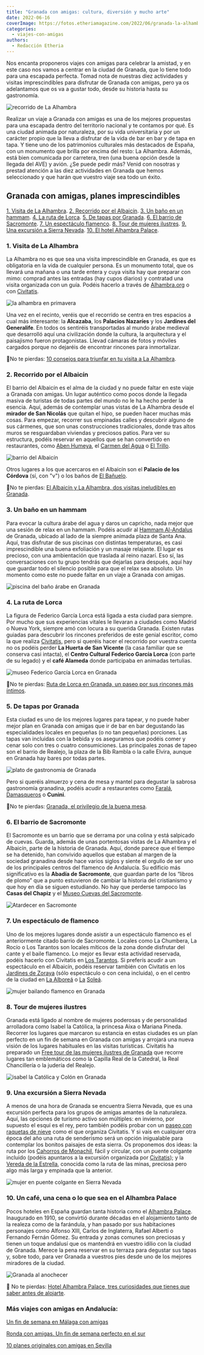 ```yaml
---
title: "Granada con amigas: cultura, diversión y mucho arte"
date: 2022-06-16
coverImage: https://fotos.etheriamagazine.com/2022/06/granada-la-alhambra.jpg
categories: 
  - viajes-con-amigas
authors: 
  - Redacción Etheria
---
```


Nos encanta proponeros viajes con amigas para celebrar la amistad, y en este caso nos 
vamos a centrar en la ciudad de Granada, que lo tiene todo para una escapada perfecta. 
Tomad nota de nuestras diez actividades y visitas imprescindibles para disfrutar de 
Granada con amigas, pero ya os adelantamos que os va a gustar todo, desde su historia 
hasta su gastronomía. 

![recorrido de La Alhambra](https://fotos.etheriamagazine.com/2022/06/granada-palacios-nazaries.jpg "Palacios Nazaríes en La Alhambra. © SG")

Realizar un viaje a Granada con amigas es una de los mejores propuestas para una 
escapada dentro del territorio nacional y te contamos por qué. Es una ciudad animada por 
naturaleza, por su vida universitaria y por un carácter propio que la lleva a disfrutar 
de la vida de bar en bar y de tapa en tapa. Y tiene uno de los patrimonios culturales 
más destacados de España, con un monumento que brilla por encima del resto: La Alhambra. 
Además, está bien comunicada por carretera, tren (una buena opción desde la llegada del 
AVE) y avión. ¿Se puede pedir más? Venid con nosotras y prestad atención a las diez 
actividades en Granada que hemos seleccionado y que harán que vuestro viaje sea todo un 
éxito. 

## Granada con amigas, planes imprescindibles

[1\. Visita de La Alhambra](#La-Alhambra). [2\. Recorrido por el Albaicín](#Albaicín). [3\. 
Un baño en un hammam](#Hammam). [4\. La ruta de Lorca](#Lorca). [5\. De tapas por 
Granada](#Tapas). [6\. El barrio de Sacromonte](#Sacromonte). [7\. Un espectáculo 
flamenco](#Flamenco). [8\. Tour de mujeres ilustres](#Mujeres-ilustres). [9\. Una 
excursión a Sierra Nevada](#Sierra-Nevada). [10\. El hotel Alhambra 
Palace](#Alhambra-Palace). 

### 1\. Visita de La Alhambra

La Alhambra no es que sea una visita imprescindible en Granada, es que es obligatoria en 
la vida de cualquier persona. Es un monumento total, que os llevará una mañana o una 
tarde entera y cuya visita hay que preparar con mimo: comprad antes las entradas (hay 
cupos diarios) y contratad una visita organizada con un guía. Podéis hacerlo a través de [Alhambra.org](https://www.alhambra.org/) 
o con [Civitatis](https://www.civitatis.com/es/granada/visita-guiada-alhambra/?aid=10211). 

![la alhambra en primavera](https://fotos.etheriamagazine.com/2022/06/granada-la-alhambra.jpg "La Alhambra desde los jardines del Generalife. © SG")

Una vez en el recinto, veréis que el recorrido se centra en tres espacios a cual más 
interesante: la **Alcazaba**, los **Palacios Nazaríes** y los **Jardines del 
Generalife**. En todos os sentiréis transportadas al mundo árabe medieval que desarrolló 
aquí una civilización donde la cultura, la arquitectura y el paisajismo fueron 
protagonistas. Llevad cámaras de fotos y móviles cargados porque no dejaréis de 
encontrar rincones para inmortalizar. 

📍No te pierdas: [10 consejos para triunfar en tu visita a La 
Alhambra](https://etheriamagazine.com/2021/10/25/consejos-para-visitar-la-alhambra/). 

### 2\. Recorrido por el Albaicín

El barrio del Albaicín es el alma de la ciudad y no puede faltar en este viaje a Granada 
con amigas. Un lugar auténtico como pocos donde la llegada masiva de turistas de todas 
partes del mundo no le ha hecho perder la esencia. Aquí, además de contemplar unas 
vistas de La Alhambra desde el **mirador de San Nicolás** que quitan el hipo, se pueden 
hacer muchas más cosas. Para empezar, recorrer sus empinadas calles y descubrir alguno 
de sus cármenes, que son unas construcciones tradicionales, donde tras altos muros se 
resguardaban viviendas y preciosos patios. Para ver su estructura, podéis reservar en 
aquellos que se han convertido en restaurantes, como [Aben 
Humeya](https://www.abenhumeya.com), el [Carmen del 
Agua](https://www.restauranteelagua.es/es) o [El 
Trillo](https://www.restaurante-eltrillo.com/). 

![barrio del Albaicín](https://fotos.etheriamagazine.com/2022/06/granada-albaicin-desde-alhambra.jpg "El barrio de el Albaicín desde La Alhambra. © SG")

Otros lugares a los que acercaros en el Albaicín son el **Palacio de los Córdova** (sí, 
con "v") o los baños de [El 
Bañuelo](https://www.alhambra-patronato.es/descubrir/monumentos-andalusies/el-banuelo). 

📍No te pierdas: [El Albaicín y La Alhambra, dos visitas ineludibles en 
Granada](https://etheriamagazine.com/2020/05/29/48-horas-en-el-albayzin-y-la-alhambra/). 

### 3\. Un baño en un hammam

Para evocar la cultura árabe del agua y daros un capricho, nada mejor que una sesión de 
relax en un hammam. Podéis acudir al [Hammam 
Al-Andalus](https://granada.hammamalandalus.com/) de Granada, ubicado al lado de la 
siempre animada plaza de Santa Ana. Aquí, tras disfrutar de sus piscinas con distintas 
temperaturas, es casi imprescindible una buena exfoliación y un masaje relajante. El 
lugar es precioso, con una ambientación que traslada al reino nazarí. Eso sí, las 
conversaciones con tu grupo tendrás que dejarlas para después, aquí hay que guardar todo 
el silencio posible para que el relax sea absoluto. Un momento como este no puede faltar 
en un viaje a Granada con amigas. 

![piscina del baño árabe en Granada](https://fotos.etheriamagazine.com/2022/06/granada-hammam-al-andalus.jpg "Hammam Al Andalus de Granada.")

### 4\. La ruta de Lorca

La figura de Federico García Lorca está ligada a esta ciudad para siempre. Por mucho que 
sus experiencias vitales le llevaran a ciudades como Madrid o Nueva York, siempre amó 
con locura a su querida Granada. Existen rutas guiadas para descubrir los rincones 
preferidos de este genial escritor, como la que realiza [Civitatis](https://www.civitatis.com/es/granada/free-tour-lorca/?aid=10211), 
pero si queréis hacer el recorrido por vuestra cuenta no os podéis perder **La Huerta de 
San Vicente** (la casa familiar que se conserva casi intacta), el **Centro Cultural 
Federico García Lorca** (con parte de su legado) y el **café Alameda** donde participaba 
en animadas tertulias. 

![museo Federico García Lorca en Granada](https://fotos.etheriamagazine.com/2022/06/Granada-Lorca-museo.jpg "Centro cultural Federico García Lorca. © Universo Lorca")

📍No te pierdas: [Ruta de Lorca en Granada, un paseo por sus rincones más 
íntimos](https://etheriamagazine.com/2020/10/07/ruta-cultural-granada-de-garcia-lorca/). 

### 5\. De tapas por Granada

Esta ciudad es uno de los mejores lugares para tapear, y no puede haber mejor plan en 
Granada con amigas que ir de bar en bar degustando las especialidades locales en 
pequeñas (o no tan pequeñas) porciones. Las tapas van incluidas con la bebida y os 
aseguramos que podéis comer y cenar solo con tres o cuatro consumiciones. Las 
principales zonas de tapeo son el barrio de Realejo, la plaza de la Bib Rambla o la 
calle Elvira, aunque en Granada hay bares por todas partes. 

![plato de gastronomia de Granada](https://fotos.etheriamagazine.com/2022/06/granada-restaurante-farala.jpg "Gastronomía en el © restaurante Farala.")

Pero si queréis almuerzo y cena de mesa y mantel para degustar la sabrosa gastronomía 
granadina, podéis acudir a restaurantes como [Faralá](https://restaurantefarala.com/), [Damasqueros](https://damasqueros.com/) 
o **Cunini**. 

📍No te pierdas: [Granada, el privilegio de la buena 
mesa](https://etheriamagazine.com/2020/10/30/restaurantes-bares-de-granada-y-visitas-para-mujeres/). 

### 6\. El barrio de Sacromonte

El Sacromonte es un barrio que se derrama por una colina y está salpicado de cuevas. 
Guarda, además de unas portentosas vistas de La Alhambra y el Albaicín, parte de la 
historia de Granada. Aquí, donde parece que el tiempo se ha detenido, han convivido 
aquellos que estaban al margen de la sociedad granadina desde hace varios siglos y 
siente el orgullo de ser uno de los principales centros del flamenco de Andalucía. Su 
edificio más significativo es la **Abadía de Sacromonte**, que guardan parte de los 
“libros de plomo” que a punto estuvieron de cambiar la historia del cristianismo y que 
hoy en día se siguen estudiando. No hay que perderse tampoco las **Casas del Chapiz** y 
el [Museo Cuevas del Sacromonte](https://sacromontegranada.com/). 

![Atardecer en Sacromonte](https://fotos.etheriamagazine.com/2022/06/Granada-sacromonte.jpg "Mirador de Sacromonte con vistas a La Alhambra. © Victoriano Izquierdo")

### 7\. Un espectáculo de flamenco

Uno de los mejores lugares donde asistir a un espectáculo flamenco es el anteriormente 
citado barrio de Sacromonte. Locales como La Chumbera, La Rocío o Los Tarantos son 
locales míticos de la zona donde disfrutar del cante y el baile flamenco. Lo mejor es 
llevar esta actividad reservada, podéis hacerlo con Civitatis en [Los 
Tarantos](https://www.civitatis.com/es/granada/flamenco-cena-cuevas-tarantos/?aid=10211). 
Si preferís acudir a un espectáculo en el Albaicín, podéis reservar también con 
Civitatis en los [Jardines de 
Zoraya](https://www.civitatis.com/es/granada/flamenco-cena-jardines-zoraya/?aid=10211) 
(sólo espectáculo o con cena incluida), o en el centro de la ciudad en [La 
Alboreá](https://www.civitatis.com/es/granada/espectaculo-flamenco-la-alborea/?aid=10211) 
o [La](https://www.civitatis.com/es/granada/show-flamenco-la-solea/?aid=10211) [S](https://www.civitatis.com/es/granada/show-flamenco-la-solea/?aid=10211)[oleá](https://www.civitatis.com/es/granada/show-flamenco-la-solea/?aid=10211). 

![mujer bailando flamenco en Granada](https://fotos.etheriamagazine.com/2022/06/granada-flamenco.jpg "En Granada no os podéis perder un espectáculo flamenco.")

### 8\. Tour de mujeres ilustres

Granada está ligado al nombre de mujeres poderosas y de personalidad arrolladora como 
Isabel la Católica, la princesa Aixa o Mariana Pineda. Recorrer los lugares que marcaron 
su estancia en estas ciudades es un plan perfecto en un fin de semana en Granada con 
amigas y arrojará una nueva visión de los lugares habituales en las visitas turísticas. 
Civitatis ha preparado un [Free tour de las mujeres ilustres de 
Granada](https://www.civitatis.com/es/granada/free-tour-mujeres-granada/?aid=10211) que 
recorre lugares tan emblemáticos como la Capilla Real de la Catedral, la Real 
Chancillería o la judería del Realejo. 

![isabel la Católica y Colón en Granada](https://fotos.etheriamagazine.com/2022/06/granada-isabel-catolica.jpg "Estatua de Isabel la Católica y Colón en la plaza de Isabel la Católica. © Harvey Barrison/ Wikimedia Commons.")

### 9\. Una excursión a Sierra Nevada

A menos de una hora de Granada se encuentra Sierra Nevada, que es una excursión perfecta 
para los grupos de amigas amantes de la naturaleza. Aquí, las opciones de turismo activo 
son múltiples: en invierno, por supuesto el esquí es el rey, pero también podéis probar 
con un [paseo con raquetas de 
nieve](https://www.civitatis.com/es/granada/paseo-raquetas-nieve-sierra-nevada/?aid=10211) 
como el que organiza Civitatis. Y si vais en cualquier otra época del año una ruta de 
senderismo será un opción inigualable para contemplar los bonitos paisajes de esta 
sierra. Os proponemos dos ideas: la ruta por los [Cahorros de 
Monachil](https://sierranevada.es/es/verano/actividades-y-experiencias/conoce-nuestro-entorno/monachil/?utm_source=sierranevada.es&utm_medium=slider&utm_campaign=Monachil&utm_content=Actividades+y+experiencias), 
fácil y circular, con un puente colgante incluido (podéis apuntaros a la excursión 
organizada por [Civitatis](https://www.civitatis.com/es/granada/senderismo-cahorros-monachil/?aid=10211)); 
y la [Vereda de la Estrella](https://www.turgranada.es/ruta/vereda-de-la-estrella-2/), 
conocida como la ruta de las minas, preciosa pero algo más larga y empinada que la 
anterior. 

![mujer en puente colgante en Sierra Nevada](https://fotos.etheriamagazine.com/2022/06/granada-sierra-nevada-cahorros.jpg "Ruta de Cahorros de Monachil.")

### 10\. Un café, una cena o lo que sea en el Alhambra Palace

Pocos hoteles en España guardan tanta historia como el [Alhambra 
Palace](https://www.h-alhambrapalace.es/). Inaugurado en 1910, se convirtió durante 
décadas en el alojamiento tanto de la realeza como de la farándula, y han pasado por sus 
habitaciones personajes como Alfonso XIII, Carlos de Inglaterra, Rafael Alberti o 
Fernando Fernán Gómez. Su entrada y zonas comunes son preciosas y tienen un toque 
andalusí que os mantendrá en vuestro idilio con la ciudad de Granada. Merece la pena 
reservar en su terraza para degustar sus tapas y, sobre todo, para ver Granada a 
vuestros pies desde uno de los mejores miradores de la ciudad. 

![Granada al anochecer](https://fotos.etheriamagazine.com/2022/06/granada-Alhambra-palace.jpg "Imagen nocturna del © Alhambra Palace.")

📍 No te pierdas: [Hotel Alhambra Palace, tres curiosidades que tienes que saber antes 
de 
alojarte](https://etheriamagazine.com/2021/09/02/curiosidades-hotel-alhambra-palace/). 

### Más viajes con amigas en Andalucía:

[Un fin de semana en Málaga con 
amigas](https://etheriamagazine.com/2021/05/03/fin-de-semana-con-amigas-en-malaga/) 

[Ronda con amigas. Un fin de semana perfecto en el 
sur](https://etheriamagazine.com/2021/11/23/planes-en-ronda-con-amigas/) 

[10 planes originales con amigas en 
Sevilla](https://etheriamagazine.com/2020/09/28/10-mejores-planes-en-sevilla-con-amigas-o-pareja/)
